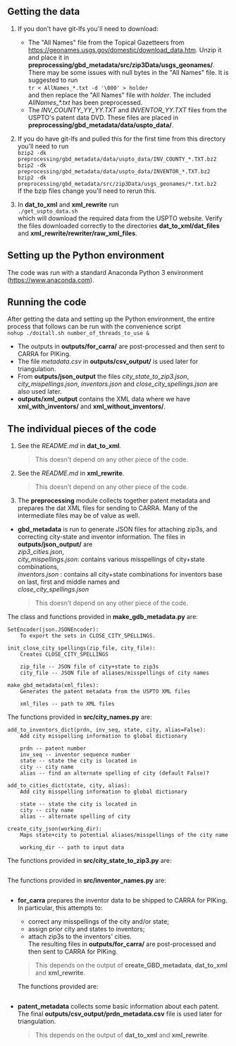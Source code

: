 ## Getting the data
1.	If you don't have git-lfs you'll need to download:
    * The "All Names" file from the Topical Gazetteers from 
    https://geonames.usgs.gov/domestic/download_data.htm.
    Unzip it and place it in **preprocessing/gbd_metadata/src/zip3Data/usgs_geonames/**.
    There may be some issues with null bytes in the "All Names" file.
    It is suggested to run  
    `tr < AllNames_*.txt -d '\000' > holder`  
    and then replace the "All Names" file with _holder_.
    The included _AllNames\_*.txt_ has been preprocessed.
    * The _INV\_COUNTY\_YY\_YY.TXT_ and _INVENTOR\_YY.TXT_ files from the USPTO's patent data DVD.
    These files are placed in **preprocessing/gbd_metadata/data/uspto_data/**.

2.	If you do have git-lfs and pulled this for the first time from this directory you'll need to 
    run  
    `bzip2 -dk preprocessing/gbd_metadata/data/uspto_data/INV_COUNTY_*.TXT.bz2`  
    `bzip2 -dk preprocessing/gbd_metadata/data/uspto_data/INVENTOR_*.TXT.bz2`  
	`bzip2 -dk preprocessing/gbd_metadata/src/zip3Data/usgs_geonames/*.txt.bz2`  
	If the bzip files change you'll need to rerun this.

3.	In **dat_to_xml** and **xml_rewrite** run  
	`./get_uspto_data.sh`  
	which will download the required data from the USPTO website.
	Verify the files downloaded correctly to the directories
	**dat_to_xml/dat_files** and 
	**xml_rewrite/rewriter/raw_xml_files**.


## Setting up the Python environment
The code was run with a standard Anaconda Python 3 environment (https://www.anaconda.com).


## Running the code
After getting the data and setting up the Python environment,
the entire process that follows can be run with the convenience script  
`nohup ./doitall.sh number_of_threads_to_use &`  
* The outputs in **outputs/for_carra/** are post-processed and then sent to CARRA for PIKing.
* The file _metadata.csv_ in **outputs/csv_output/** is used later for triangulation.
* From **outputs/json_output** the files
_city\_state\_to\_zip3.json_,
_city\_mispellings.json_,
_inventors.json_ and
_close_city_spellings.json_
are also used later.
* **outputs/xml_output** contains the XML data where we have **xml_with_inventors/** and
**xml_without_inventors/**.


## The individual pieces of the code
1.	See the _README.md_ in **dat_to_xml**.  
	> This doesn't depend on any other piece of the code.

2.	See the _README.md_ in **xml_rewrite**.  
	> This doesn't depend on any other piece of the code.

3.	The **preprocessing** module collects together patent metadata and prepares the dat
	XML files for sending to CARRA.
	Many of the intermediate files may be of value as well.
- 	**gbd_metadata** is run to generate JSON files
	for attaching zip3s, and correcting city-state and inventor information.
	The files in **outputs/json_output/** are  
	_zip3\_cities.json_,  
	_city_mispellings.json_: contains various misspellings of city+state combinations,  
	_inventors.json_ : contains all city+state combinations for inventors base on last, 
	first and middle names and  
	_close_city_spellings.json_
	> This doesn't depend on any other piece of the code.  
	
The class and functions provided in **make_gdb_metadata.py** are:
```
SetEncoder(json.JSONEncoder):
	To export the sets in CLOSE_CITY_SPELLINGS.
```
```
init_close_city_spellings(zip_file, city_file):
	Creates CLOSE_CITY_SPELLINGS

	zip_file -- JSON file of city+state to zip3s
	city_file -- JSON file of aliases/misspellings of city names
```
```
make_gbd_metadata(xml_files):
	Generates the patent metadata from the USPTO XML files

	xml_files -- path to XML files
```

The functions provided in **src/city_names.py** are:
```
add_to_inventors_dict(prdn, inv_seq, state, city, alias=False):
	Add city misspelling information to global dictionary

	prdn -- patent number
	inv_seq -- inventor sequence number
	state -- state the city is located in
	city -- city name
	alias -- find an alternate spelling of city (default False)?
```
```
add_to_cities_dict(state, city, alias):
	Add city misspelling information to global dictionary

	state -- state the city is located in
	city -- city name
	alias -- alternate spelling of city
```
```
create_city_json(working_dir):
	Maps state+city to potential aliases/misspellings of the city name

	working_dir -- path to input data
```

The functions provided in **src/city_state_to_zip3.py** are:
```

```

The functions provided in **src/inventor_names.py** are:
```

```
-	**for_carra** prepares the inventor data to be shipped to CARRA for PIKing.
	In particular, this attempts to:
	* correct any misspellings of the city and/or state;
	* assign prior city and states to inventors;
	* attach zip3s to the inventors' cities.  
	The resulting files in **outputs/for_carra/** are post-processed and then sent to CARRA for 
	PIKing.  
	> This depends on the output of **create_GBD_metadata**, **dat_to_xml** and **xml_rewrite**.  

	The functions provided are:
```

```
-	**patent_metadata** collects some basic information about each patent.
	The final **outputs/csv_output/prdn_metadata.csv** file is used later for triangulation.  
	> This depends on the output of **dat_to_xml** and **xml_rewrite**.
